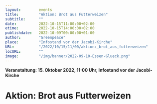 ```yaml
---
layout:        events
title:         "Aktion: Brot aus Futterweizen"
subtitle:      ""
date:          2022-10-15T11:00:00+02:00
etime:         2022-10-15T14:00:00+02:00
publishdate:   2022-10-09T00:00:00+01:00
author:        "Greenpeace"
place:         "Infostand vor der Jacobi-Kirche"
URL:           "/2022/10/15/11/00/aktion:_brot_aus_futterweizen"
locURL:        ""
image:         "/img/banner/2022-09-10-Essen-Glueck.png"
---
```


**Veranstaltung: 15. Oktober 2022, 11:00 Uhr, Infostand vor der Jacobi-Kirche**

Aktion: Brot aus Futterweizen
===========

